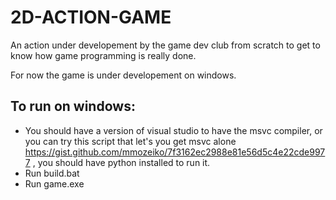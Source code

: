 # 2D-ACTION-GAME
An action under developement by the game dev club from scratch to get to know how game programming is really done.

For now the game is under developement on windows.

## To run on windows:
  - You should have a version of visual studio to have the msvc compiler, or you can try this script that let's you get msvc alone https://gist.github.com/mmozeiko/7f3162ec2988e81e56d5c4e22cde9977 , you should have python installed to run it.
  - Run build.bat
  - Run game.exe
